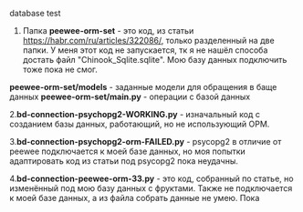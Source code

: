 database test
1. Папка **peewee-orm-set** - это код, из статьи https://habr.com/ru/articles/322086/, только разделенный
на две папки. У меня этот код не запускается, тк я не нашёл способа достать файл "Chinook_Sqlite.sqlite".
Мою базу данных подключить тоже пока не смог.

**peewee-orm-set/models** - заданные модели для обращения в баще данных
**peewee-orm-set/main.py** - операции с базой данных

2.**bd-connection-psychopg2-WORKING.py** - изначальный код с созданием базы данных, работающий, но не использующий ОРМ.

3.**bd-connection-psychopg2-orm-FAILED.py** - psycopg2 в отличие от peewee подключается к моей базе данных,
но моя попытки адаптировать код из статьи под psycopg2 пока неудачны.

4.**bd-connection-peewee-orm-33.py** - это код, собранный по статье, но изменённый под мою базу данных с фруктами.
Также не подключается к моей базе данных, а из файла собрать данные не умею. Пока
